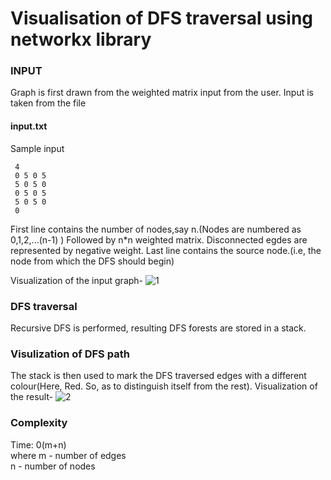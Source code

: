 # Visualisation of DFS traversal using networkx library

### INPUT ###

Graph is first drawn from the weighted matrix input from the user. 
Input is taken from the file 
#### input.txt ####

Sample input
```
 4
 0 5 0 5
 5 0 5 0
 0 5 0 5
 5 0 5 0
 0

```
First line contains the number of nodes,say n.(Nodes are numbered as 0,1,2,...(n-1) )
Followed by n*n weighted matrix. Disconnected egdes are represented by negative weight.
Last line contains the source node.(i.e, the node from which the DFS should begin)

Visualization of the input graph-
![1](https://user-images.githubusercontent.com/22571531/27984144-547decd6-63eb-11e7-9ddc-487d976b0fec.png)

### DFS traversal ###

Recursive DFS is performed, resulting DFS forests are stored in a stack. 

### Visulization of DFS path ###

The stack is then used to mark the DFS traversed edges with a different colour(Here, Red. So, as to distinguish itself from the rest).
Visualization of the result-
![2](https://user-images.githubusercontent.com/22571531/27984145-593846ae-63eb-11e7-91bc-4c69ba5ba12a.png)

### Complexity ###

Time: 0(m+n)                                                                                                        
where m - number of edges                                                                                
n - number of nodes                                                                                          

